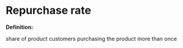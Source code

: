 # Repurchase rate

**Definition:**

share of product customers purchasing the product more than once
